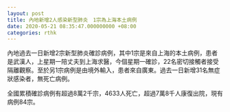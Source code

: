 ```yaml
---
layout: post
title: 內地新增2人感染新型肺炎　1宗為上海本土病例
date: 2020-05-21 08:35:47.000000000 +08:00
categories: rthk
---
```


內地過去一日新增2宗新型肺炎確診病例，其中1宗是來自上海的本土病例，患者是武漢人，上星期一陪丈夫到上海求醫，今個星期一確診，22名密切接觸者接受隔離觀察。至於另1宗病例是由境外輸入，患者來自廣東。過去一日新增31名無症狀感染者，無死亡病例。

全國累積確診病例有超過8萬2千宗，4633人死亡，超過7萬8千人康復出院，現有病例84宗。

